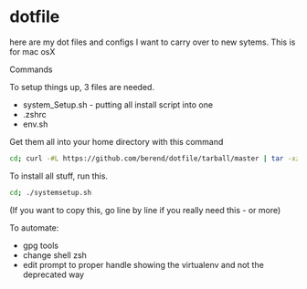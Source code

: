 # dotfile

here are my dot files and configs I want to carry over to new sytems. This is for mac osX


Commands

To setup things up, 3 files are needed.

* system_Setup.sh - putting all install script into one
* .zshrc
* env.sh

Get them all into your home directory with this command

```bash
cd; curl -#L https://github.com/berend/dotfile/tarball/master | tar -xzv --strip-components 1 --exclude={README.md,LICENSE}
```

To install all stuff, run this.
```bash
cd; ./systemsetup.sh
```
(If you want to copy this, go line by line if you really need this - or more)


To automate:
* gpg tools
* change shell zsh
* edit prompt to proper handle showing the virtualenv and not the deprecated way
